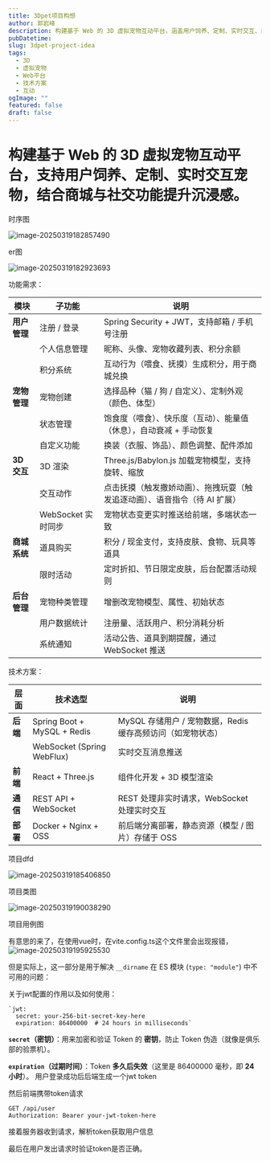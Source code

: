 ```yaml
---
title: 3Dpet项目构想
author: 郭岩峰
description: 构建基于 Web 的 3D 虚拟宠物互动平台，涵盖用户饲养、定制、实时交互、商城与社交等核心功能，技术方案详尽。
pubDatetime: 
slug: 3dpet-project-idea
tags:
  - 3D
  - 虚拟宠物
  - Web平台
  - 技术方案
  - 互动
ogImage: ""
featured: false
draft: false
---
```


# 构建基于 Web 的 3D 虚拟宠物互动平台，支持用户饲养、定制、实时交互宠物，结合商城与社交功能提升沉浸感。

时序图

![image-20250319182857490](@assets/images/image-20250319182857490.png)

er图

![image-20250319182923693](@assets/images/image-20250319182923693.png)

功能需求：

| **模块**     | **子功能**         | **说明**                                                     |
| ------------ | ------------------ | ------------------------------------------------------------ |
| **用户管理** | 注册 / 登录        | Spring Security + JWT，支持邮箱 / 手机号注册                 |
|              | 个人信息管理       | 昵称、头像、宠物收藏列表、积分余额                           |
|              | 积分系统           | 互动行为（喂食、抚摸）生成积分，用于商城兑换                 |
| **宠物管理** | 宠物创建           | 选择品种（猫 / 狗 / 自定义）、定制外观（颜色、体型）         |
|              | 状态管理           | 饱食度（喂食）、快乐度（互动）、能量值（休息），自动衰减 + 手动恢复 |
|              | 自定义功能         | 换装（衣服、饰品）、颜色调整、配件添加                       |
| **3D 交互**  | 3D 渲染            | Three.js/Babylon.js 加载宠物模型，支持旋转、缩放             |
|              | 交互动作           | 点击抚摸（触发撒娇动画）、拖拽玩耍（触发追逐动画）、语音指令（待 AI 扩展） |
|              | WebSocket 实时同步 | 宠物状态变更实时推送给前端，多端状态一致                     |
| **商城系统** | 道具购买           | 积分 / 现金支付，支持皮肤、食物、玩具等道具                  |
|              | 限时活动           | 定时折扣、节日限定皮肤，后台配置活动规则                     |
| **后台管理** | 宠物种类管理       | 增删改宠物模型、属性、初始状态                               |
|              | 用户数据统计       | 注册量、活跃用户、积分消耗分析                               |
|              | 系统通知           | 活动公告、道具到期提醒，通过 WebSocket 推送                  |

技术方案：

| **层面** | **技术选型**                | **说明**                                                    |
| -------- | --------------------------- | ----------------------------------------------------------- |
| **后端** | Spring Boot + MySQL + Redis | MySQL 存储用户 / 宠物数据，Redis 缓存高频访问（如宠物状态） |
|          | WebSocket (Spring WebFlux)  | 实时交互消息推送                                            |
| **前端** | React + Three.js            | 组件化开发 + 3D 模型渲染                                    |
| **通信** | REST API + WebSocket        | REST 处理非实时请求，WebSocket 处理实时交互                 |
| **部署** | Docker + Nginx + OSS        | 前后端分离部署，静态资源（模型 / 图片）存储于 OSS           |

项目dfd

![image-20250319185406850](@assets/images/image-20250319185406850.png)

项目类图

![image-20250319190038290](@assets/images/image-20250319190038290.png)

项目用例图



有意思的来了，在使用vue时，在vite.config.ts这个文件里会出现报错，
![image-20250319195925530](@assets/images/image-20250319195925530.png)

但是实际上，这一部分是用于解决 `__dirname` 在 ES 模块 (`type: "module"`) 中不可用的问题：

关于jwt配置的作用以及如何使用：

```
`jwt:
  secret: your-256-bit-secret-key-here
  expiration: 86400000  # 24 hours in milliseconds`
```

**`secret`（密钥）**：用来加密和验证 Token 的 **密钥**，防止 Token 伪造（就像是俱乐部的验票机）。

**`expiration`（过期时间）**：Token **多久后失效**（这里是 86400000 毫秒，即 **24 小时**）。
用户登录成功后后端生成一个jwt token

然后前端携带token请求

```http
GET /api/user
Authorization: Bearer your-jwt-token-here
```

接着服务器收到请求，解析token获取用户信息

最后在用户发出请求时验证token是否正确。